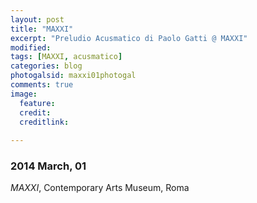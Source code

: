 ```yaml
---
layout: post
title: "MAXXI"
excerpt: "Preludio Acusmatico di Paolo Gatti @ MAXXI"
modified: 
tags: [MAXXI, acusmatico]
categories: blog
photogalsid: maxxi01photogal
comments: true
image: 
  feature: 
  credit: 
  creditlink:
 
---
```


### 2014 March, 01

*MAXXI*, Contemporary Arts Museum, Roma

